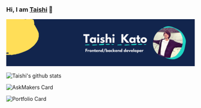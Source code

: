 ### Hi, I am [Taishi](https://taishikato.com/) 👋

![banner that says Taishi Kato](https://github.com/taishikato/taishikato/raw/main/assets/header.png)

![Taishi's github stats](https://github-readme-stats.vercel.app/api?username=taishikato&count_private=true&show_icons=true&theme=radical)

![AskMakers Card](https://github-readme-stats.vercel.app/api/pin/?username=taishikato&repo=askmakers&theme=radical)

![Portfolio Card](https://github-readme-stats.vercel.app/api/pin/?username=taishikato&repo=portfolio&theme=radical&a=a)

<!--
**taishikato/taishikato** is a ✨ _special_ ✨ repository because its `README.md` (this file) appears on your GitHub profile.

Here are some ideas to get you started:

- 🔭 I’m currently working on ...
- 🌱 I’m currently learning ...
- 👯 I’m looking to collaborate on ...
- 🤔 I’m looking for help with ...
- 💬 Ask me about ...
- 📫 How to reach me: ...
- 😄 Pronouns: ...
- ⚡ Fun fact: ...
-->
